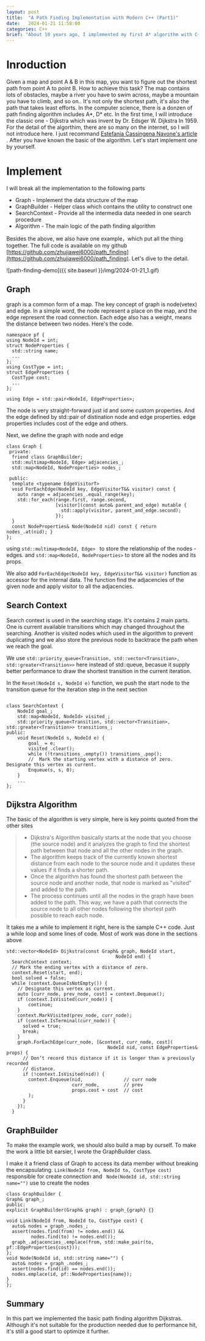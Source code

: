 ```yaml
---
layout: post
title:  "A Path Finding Implementation with Modern C++ (Part1)"
date:   2024-01-21 11:58:00
categories: C++
brief: "About 10 years ago, I implemented my first A* algorithm with C++98 version. Inspiring by Brian Cairl CppCon23 Presentation I try to implement one by myself in modern C++ fashion at my best. Enjoying.."
---
```


# Inroduction
Given a map and point A & B in this map, you want to figure out the shortest path from point A to point B. How to achieve this task? The map contains lots of obstacles, maybe a river you have to swim across, maybe a mountain you have to climb, and so on.. It's not only the shortest path, it's also the path that takes least efforts. In the computer science, there is a donzen of path finding algorithm includes A*, D* etc. In the first time, I will introduce the classic one - Dijkstra which was invent by Dr. Edsger W. Dijkstra In 1959. For the detail of the algorthim, there are so many on the internet, so I will not introduce here. I just recommand [Estefania Cassingena Navone's article](https://www.freecodecamp.org/news/dijkstras-shortest-path-algorithm-visual-introduction)
. After you have known the basic of the algorithm. Let's start implement one by yourself. 


# Implement
I will break all the implementation to the following parts

- Graph - Implement the data structure of the map
- GraphBuilder - Helper class which contains the utility to construct one 
- SearchContext - Provide all the intermedia data needed in one search procedure
- Algorithm - The main logic of the path finding algorithm

Besides the above, we also have one example，which put all the thing together. The full code is available on my github [https://github.com/zhujiawei6000/path_finding](https://github.com/zhujiawei6000/path_finding). Let's dive to the detail.

![path-finding-demo]({{ site.baseurl }}/img/2024-01-21_1.gif)

## Graph

graph is a common form of a map. The key concept of graph is node(vetex) and edge. In a simple word, the node represent a place on the map, and the edge represent the road connection. Each edge also has a weight, means the distance between two nodes. Here's the code.
```
namespace pf {
using NodeId = int;
struct NodeProperties {
  std::string name;
  ...
};
using CostType = int;
struct EdgeProperties {
  CostType cost;
  ...
};

using Edge = std::pair<NodeId, EdgeProperties>;
```
The node is very straight-forward just id and some custom properties. And the edge defined by std::pair of distination node and edge properties. edge properties includes cost of the edge and others.

Next, we define the graph with node and edge

```
class Graph {
 private:
  friend class GraphBuilder;
  std::multimap<NodeId, Edge> adjacencies_;
  std::map<NodeId, NodeProperties> nodes_;

 public:
  template <typename EdgeVisitorT>
  void ForEachEdge(NodeId key, EdgeVisitorT&& visitor) const {
    auto range = adjacencies_.equal_range(key);
    std::for_each(range.first, range.second,
                  [visitor](const auto& parent_and_edge) mutable {
                    std::apply(visitor, parent_and_edge.second);
                  });
  }
  const NodeProperties& Node(NodeId nid) const { return nodes_.at(nid); }
};
```

  using ```std::multimap<NodeId, Edge> ``` to store the relationship of the nodes - edges. and ```std::map<NodeId, NodeProperties>``` to store all the nodes and its props.
  
We also add ```ForEachEdge(NodeId key, EdgeVisitorT&& visitor)``` function as accessor for the internal data. The function find the adjacencies of the given node and apply visitor to all the adjacencies.

## Search Context
Search context is used in the searching stage. It's contains 2 main parts. One is current available transitions which may changed throughout the searching. Another is visited nodes which used in the algorithm to prevent duplicating and we also store the previous node to backtrace the path when we reach the goal.

We use ```std::priority_queue<Transition, std::vector<Transition>, std::greater<Transition>>``` here instead of std::queue, becasue it supply better performance to draw the shortest transition in the current iteration.


In the ```Reset(NodeId s, NodeId e)``` function, we push the start node to the transition queue for the iteration step in the next section
```

class SearchContext {
    NodeId goal_;
    std::map<NodeId, NodeId> visited_;
    std::priority_queue<Transition, std::vector<Transition>, std::greater<Transition>> transitions_;
public:
    void Reset(NodeId s, NodeId e) {
        goal_ = e;
        visited_.clear();
        while (!transitions_.empty()) transitions_.pop();
        //  Mark the starting vertex with a distance of zero. Designate this vertex as current.
        Enqueue(s, s, 0);
    }
    ...
};
```

## Dijkstra Algorithm

The basic of the algorithm is very simple, here is key points quoted from the other sites
> - Dijkstra's Algorithm basically starts at the node that you choose (the source node) and it analyzes the graph to find the shortest path between that node and all the other nodes in the graph.
> - The algorithm keeps track of the currently known shortest distance from each node to the source node and it updates these values if it finds a shorter path.
> - Once the algorithm has found the shortest path between the source node and another node, that node is marked as "visited" and added to the path.
>- The process continues until all the nodes in the graph have been added to the path. This way, we have a path that connects the source node to all other nodes following the shortest path possible to reach each node.

It takes me a while to implement it right, here is the sample C++ code. Just a while loop and some lines of code. Most of work was done in the sections above

```
std::vector<NodeId> Dijkstra(const Graph& graph, NodeId start,
                                        NodeId end) {
  SearchContext context;
  // Mark the ending vertex with a distance of zero.
  context.Reset(start, end);
  bool solved = false;
  while (context.QueueIsNotEmpty()) {
    // Designate this vertex as current.
    auto [curr_node, prev_node, cost] = context.Dequeue();
    if (context.IsVisited(curr_node)) {
        continue;
    }
    context.MarkVisited(prev_node, curr_node);
    if (context.IsTerminal(curr_node)) {
      solved = true;
      break;
    }
    graph.ForEachEdge(curr_node, [&context, curr_node, cost](
                                     NodeId nid, const EdgeProperties& props) {
      // Don’t record this distance if it is longer than a previously recorded
      // distance.
      if (!context.IsVisited(nid)) {
        context.Enqueue(nid,               // curr node
                        curr_node,         // prev
                        props.cost + cost  // cost
        );
      }
    });
  }
  ```

  ## GraphBuilder

  To make the example work, we should also build a map by ourself. To make the work a little bit earsier, I wrote the GraphBuilder class.

  I make it a friend class of Graph to access its data member without breaking the encapsulating. ```Link(NodeId from, NodeId to, CostType cost)``` responsible for create connection and ``` Node(NodeId id, std::string name="")``` use to create the nodes

  ```
class GraphBuilder {
  Graph& graph_;
public:
  explicit GraphBuilder(Graph& graph) : graph_{graph} {}

  void Link(NodeId from, NodeId to, CostType cost) {
    auto& nodes = graph_.nodes_;
    assert(nodes.find(from) != nodes.end() &&
           nodes.find(to) != nodes.end());
    graph_.adjacencies_.emplace(from, std::make_pair(to, pf::EdgeProperties{cost}));
  };
  void Node(NodeId id, std::string name="") {
    auto& nodes = graph_.nodes_;
    assert(nodes.find(id) == nodes.end());
    nodes.emplace(id, pf::NodeProperties{name});
  }
};
```

## Summary
In this part we implemented the basic path finding algorithm Dijkstras. Although it's not suitable for the production needed due to performance hit, it's still a good start to optimize it further.
